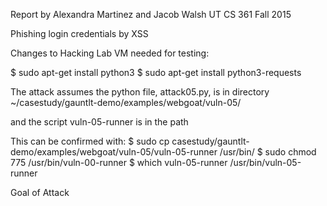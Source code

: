 Report by Alexandra Martinez and Jacob Walsh
UT CS 361 Fall 2015

Phishing login credentials by XSS


Changes to Hacking Lab VM needed for testing:

$ sudo apt-get install python3
$ sudo apt-get install python3-requests


The attack assumes the python file, attack05.py, is in directory
~/casestudy/gauntlt-demo/examples/webgoat/vuln-05/

and the script vuln-05-runner is in the path

This can be confirmed with:
$ sudo cp casestudy/gauntlt-demo/examples/webgoat/vuln-05/vuln-05-runner /usr/bin/
$ sudo chmod 775 /usr/bin/vuln-00-runner 
$ which vuln-05-runner
/usr/bin/vuln-05-runner



Goal of Attack


